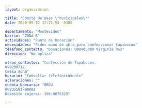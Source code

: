 ```yaml
---
layout: organizacion

title: "Comité de Base \"Municipales\""
date: 2020-05-12 12:21:54 -0300

departamento: "Montevideo"
barrio: "ZONA B"
actividades: "Punto de Donación"
necesidades: "Piden mano de obra para confeccionar tapabocas"
telefono_contacto: "Donaciones: 098405089 Virginia Ros"
direccion: "No aplica"

otros_contactos: "Confección de Tapabocas:
099290712
Celsa Achá"
horario: "Consultar telefónicamente"
aclaraciones: ""
cuenta_bancaria: "BROU
00835501-00001
Depósito cajeros: 196-0076329"

---
```

